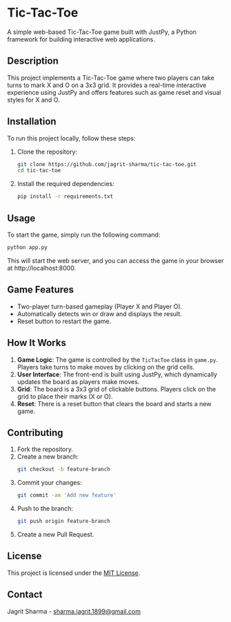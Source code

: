 # Tic-Tac-Toe

A simple web-based Tic-Tac-Toe game built with JustPy, a Python framework for building interactive web applications.

## Description

This project implements a Tic-Tac-Toe game where two players can take turns to mark X and O on a 3x3 grid. It provides a real-time interactive experience using JustPy and offers features such as game reset and visual styles for X and O.

## Installation

To run this project locally, follow these steps:

1. Clone the repository:
   ```bash
   git clone https://github.com/jagrit-sharma/tic-tac-toe.git
   cd tic-tac-toe
   ```

2. Install the required dependencies:
   ```bash
   pip install -r requirements.txt
   ```

## Usage

To start the game, simply run the following command:

   ```bash
   python app.py
   ```

This will start the web server, and you can access the game in your browser at http://localhost:8000.

## Game Features
- Two-player turn-based gameplay (Player X and Player O).
- Automatically detects win or draw and displays the result.
- Reset button to restart the game.

## How It Works
1. **Game Logic**: The game is controlled by the `TicTacToe` class in `game.py`. Players take turns to make moves by clicking on the grid cells.
2. **User Interface**: The front-end is built using JustPy, which dynamically updates the board as players make moves.
3. **Grid**: The board is a 3x3 grid of clickable buttons. Players click on the grid to place their marks (X or O).
4. **Reset**: There is a reset button that clears the board and starts a new game.

## Contributing
1. Fork the repository.
2. Create a new branch:
   ```bash
   git checkout -b feature-branch
   ```
3. Commit your changes:
   ```bash
   git commit -am 'Add new feature'
   ```
4. Push to the branch:
   ```bash
   git push origin feature-branch
   ```
5. Create a new Pull Request.

## License

This project is licensed under the [MIT License](https://github.com/jagrit-sharma/tic-tac-toe/blob/main/LICENSE).

## Contact

Jagrit Sharma - sharma.jagrit.1899@gmail.com